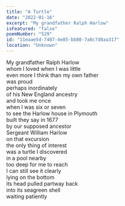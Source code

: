 ```yaml
---
title: "A Turtle"
date: "2022-01-16"
excerpt: "My grandfather Ralph Harlow"
isFeatured: "false"
poemNumber: "529"
id: "11eaae5d-7407-4e85-bb08-7a0c7d8aa317"
location: "Unknown"
---
```


My grandfather Ralph Harlow  
whom I loved when I was little  
even more I think than my own father  
was proud  
perhaps inordinately  
of his New England ancestry  
and took me once  
when I was six or seven  
to see the Harlow house in Plymouth  
built they say in 1677  
by our supposed ancestor  
Sergeant William Harlow  
on that excursion  
the only thing of interest  
was a turtle I discovered  
in a pool nearby  
too deep for me to reach  
I can still see it clearly  
lying on the bottom  
its head pulled partway back  
into its seagreen shell  
waiting patiently
